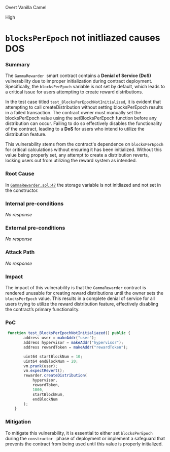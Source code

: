 Overt Vanilla Camel

High

# `blocksPerEpoch` not initliazed causes DOS

### Summary

The `GammaRewarder `smart contract contains a **Denial of Service (DoS)** vulnerability due to improper initialization during contract deployment. Specifically, the `blocksPerEpoch` variable is not set by default, which leads to a critical issue for users attempting to create reward distributions.

In the test case titled `test_BlocksPerEpochNotInitialized`, it is evident that attempting to call createDistribution without setting blocksPerEpoch results in a failed transaction. The contract owner must manually set the blocksPerEpoch value using the setBlocksPerEpoch function before any distribution can occur. Failing to do so effectively disables the functionality of the contract, leading to a **DoS** for users who intend to utilize the distribution feature.

This vulnerability stems from the contract's dependence on `blocksPerEpoch` for critical calculations without ensuring it has been initialized. Without this value being properly set, any attempt to create a distribution reverts, locking users out from utilizing the reward system as intended.

### Root Cause

In [`GammaRewarder.sol:47`](https://github.com/sherlock-audit/2024-10-gamma-rewarder/blob/main/GammaRewarder/contracts/GammaRewarder.sol#L47) the storage variable is not initliazed and not set in the constructor.

### Internal pre-conditions

_No response_

### External pre-conditions

_No response_

### Attack Path

_No response_

### Impact

The impact of this vulnerability is that the `GammaRewarder` contract is rendered unusable for creating reward distributions until the owner sets the `blocksPerEpoch` value. This results in a complete denial of service for all users trying to utilize the reward distribution feature, effectively disabling the contract’s primary functionality.

### PoC

```javascript
 function test_BlocksPerEpochNotInitialiazed() public {
        address user = makeAddr("user");
        address hypervisor = makeAddr("hypervisor");
        address rewardToken = makeAddr("rewardToken");

        uint64 startBlockNum = 10;
        uint64 endBlockNum = 20;
        vm.prank(user);
        vm.expectRevert();
        rewarder.createDistribution(
            hypervisor,
            rewardToken,
            1000,
            startBlockNum,
            endBlockNum
        );
    }

```

### Mitigation

To mitigate this vulnerability, it is essential to either set `blocksPerEpoch` during the `constructor ` phase of deployment or implement a safeguard that prevents the contract from being used until this value is properly initialized.
